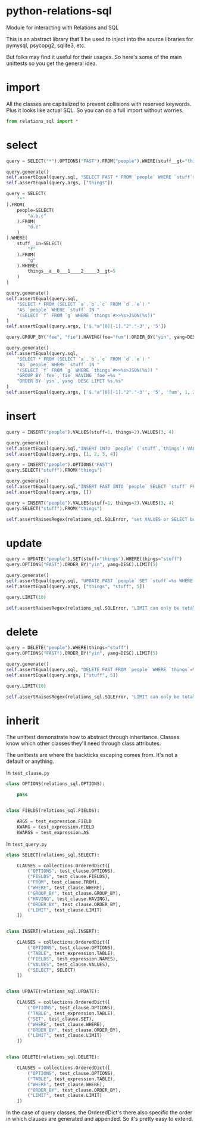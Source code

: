 # python-relations-sql

Module for interacting with Relations and SQL

This is an abstract library that'll be used to inject into the source libraries for pymysql, psycopg2, sqlite3, etc.

But folks may find it useful for their usages. So here's some of the main unittests so you get the general idea.

# import

All the classes are capitalized to prevent collisions with reserved keywords. Plus it looks like actual SQL. So you can do a full import without worries.

```python
from relations_sql import *
```

# select

```python
query = SELECT("*").OPTIONS("FAST").FROM("people").WHERE(stuff__gt="things")

query.generate()
self.assertEqual(query.sql, "SELECT FAST * FROM `people` WHERE `stuff`>%s")
self.assertEqual(query.args, ["things"])

query = SELECT(
    "*"
).FROM(
    people=SELECT(
        "a.b.c"
    ).FROM(
        "d.e"
    )
).WHERE(
    stuff__in=SELECT(
        "f"
    ).FROM(
        "g"
    ).WHERE(
        things__a__0___1____2_____3__gt=5
    )
)

query.generate()
self.assertEqual(query.sql,
    "SELECT * FROM (SELECT `a`.`b`.`c` FROM `d`.`e`) "
    "AS `people` WHERE `stuff` IN "
    "(SELECT `f` FROM `g` WHERE `things`#>>%s>JSON(%s))"
)
self.assertEqual(query.args, ['$."a"[0][-1]."2"."-3"', '5'])

query.GROUP_BY("fee", "fie").HAVING(foe="fum").ORDER_BY("yin", yang=DESC).LIMIT(1, 2)

query.generate()
self.assertEqual(query.sql,
    "SELECT * FROM (SELECT `a`.`b`.`c` FROM `d`.`e`) "
    "AS `people` WHERE `stuff` IN "
    "(SELECT `f` FROM `g` WHERE `things`#>>%s>JSON(%s)) "
    "GROUP BY `fee`,`fie` HAVING `foe`=%s "
    "ORDER BY `yin`,`yang` DESC LIMIT %s,%s"
)
self.assertEqual(query.args, ['$."a"[0][-1]."2"."-3"', '5', 'fum', 1, 2])
```

# insert

```python
query = INSERT("people").VALUES(stuff=1, things=2).VALUES(3, 4)

query.generate()
self.assertEqual(query.sql,"INSERT INTO `people` (`stuff`,`things`) VALUES (%s,%s),(%s,%s)")
self.assertEqual(query.args, [1, 2, 3, 4])

query = INSERT("people").OPTIONS("FAST")
query.SELECT("stuff").FROM("things")

query.generate()
self.assertEqual(query.sql,"INSERT FAST INTO `people` SELECT `stuff` FROM `things`")
self.assertEqual(query.args, [])

query = INSERT("people").VALUES(stuff=1, things=2).VALUES(3, 4)
query.SELECT("stuff").FROM("things")

self.assertRaisesRegex(relations_sql.SQLError, "set VALUES or SELECT but not both", query.generate)
```

# update

```python
query = UPDATE("people").SET(stuff="things").WHERE(things="stuff")
query.OPTIONS("FAST").ORDER_BY("yin", yang=DESC).LIMIT(5)

query.generate()
self.assertEqual(query.sql, "UPDATE FAST `people` SET `stuff`=%s WHERE `things`=%s ORDER BY `yin`,`yang` DESC LIMIT %s")
self.assertEqual(query.args, ["things", "stuff", 5])

query.LIMIT(10)

self.assertRaisesRegex(relations_sql.SQLError, "LIMIT can only be total", query.generate)
```

# delete

```python
query = DELETE("people").WHERE(things="stuff")
query.OPTIONS("FAST").ORDER_BY("yin", yang=DESC).LIMIT(5)

query.generate()
self.assertEqual(query.sql, "DELETE FAST FROM `people` WHERE `things`=%s ORDER BY `yin`,`yang` DESC LIMIT %s")
self.assertEqual(query.args, ["stuff", 5])

query.LIMIT(10)

self.assertRaisesRegex(relations_sql.SQLError, "LIMIT can only be total", query.generate)
```

# inherit

The unittest demonstrate how to abstract through inheritance. Classes know which other classes they'll need through class attributes.

The unittests are where the backticks escaping comes from. It's not a default or anything.

In `test_clause.py`

```python
class OPTIONS(relations_sql.OPTIONS):

    pass


class FIELDS(relations_sql.FIELDS):

    ARGS = test_expression.FIELD
    KWARG = test_expression.FIELD
    KWARGS = test_expression.AS
```

In `test_query.py`

```python
class SELECT(relations_sql.SELECT):

    CLAUSES = collections.OrderedDict([
        ("OPTIONS", test_clause.OPTIONS),
        ("FIELDS", test_clause.FIELDS),
        ("FROM", test_clause.FROM),
        ("WHERE", test_clause.WHERE),
        ("GROUP_BY", test_clause.GROUP_BY),
        ("HAVING", test_clause.HAVING),
        ("ORDER_BY", test_clause.ORDER_BY),
        ("LIMIT", test_clause.LIMIT)
    ])


class INSERT(relations_sql.INSERT):

    CLAUSES = collections.OrderedDict([
        ("OPTIONS", test_clause.OPTIONS),
        ("TABLE", test_expression.TABLE),
        ("FIELDS", test_expression.NAMES),
        ("VALUES", test_clause.VALUES),
        ("SELECT", SELECT)
    ])


class UPDATE(relations_sql.UPDATE):

    CLAUSES = collections.OrderedDict([
        ("OPTIONS", test_clause.OPTIONS),
        ("TABLE", test_expression.TABLE),
        ("SET", test_clause.SET),
        ("WHERE", test_clause.WHERE),
        ("ORDER_BY", test_clause.ORDER_BY),
        ("LIMIT", test_clause.LIMIT)
    ])


class DELETE(relations_sql.DELETE):

    CLAUSES = collections.OrderedDict([
        ("OPTIONS", test_clause.OPTIONS),
        ("TABLE", test_expression.TABLE),
        ("WHERE", test_clause.WHERE),
        ("ORDER_BY", test_clause.ORDER_BY),
        ("LIMIT", test_clause.LIMIT)
    ])
```

In the case of query classes, the OrderedDict's there also specific the order in which clauses are generated and appended. So it's pretty easy to extend.
